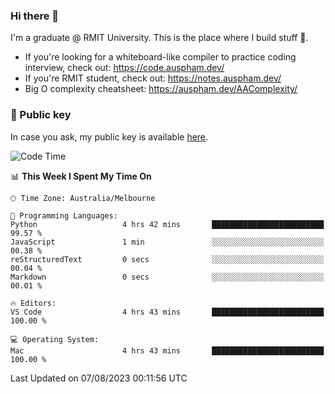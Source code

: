 ### Hi there 👋

I'm a graduate @ RMIT University. This is the place where I build stuff 👀. 

- If you're looking for a whiteboard-like compiler to practice coding interview, check out: https://code.auspham.dev/
- If you're RMIT student, check out: https://notes.auspham.dev/
- Big O complexity cheatsheet: https://auspham.dev/AAComplexity/

### 🔑 Public key

In case you ask, my public key is available [here](https://public.auspham.dev/).

<!--START_SECTION:waka-->
![Code Time](http://img.shields.io/badge/Code%20Time-1%2C069%20hrs%2019%20mins-blue)

📊 **This Week I Spent My Time On** 

```text
🕑︎ Time Zone: Australia/Melbourne

💬 Programming Languages: 
Python                   4 hrs 42 mins       █████████████████████████   99.57 % 
JavaScript               1 min               ░░░░░░░░░░░░░░░░░░░░░░░░░   00.38 % 
reStructuredText         0 secs              ░░░░░░░░░░░░░░░░░░░░░░░░░   00.04 % 
Markdown                 0 secs              ░░░░░░░░░░░░░░░░░░░░░░░░░   00.01 % 

🔥 Editors: 
VS Code                  4 hrs 43 mins       █████████████████████████   100.00 % 

💻 Operating System: 
Mac                      4 hrs 43 mins       █████████████████████████   100.00 % 
```


 Last Updated on 07/08/2023 00:11:56 UTC
<!--END_SECTION:waka-->

<!--
**rockmanvnx6/rockmanvnx6** is a ✨ _special_ ✨ repository because its `README.md` (this file) appears on your GitHub profile.

Here are some ideas to get you started:

- 🔭 I’m currently working on ...
- 🌱 I’m currently learning ...
- 👯 I’m looking to collaborate on ...
- 🤔 I’m looking for help with ...
- 💬 Ask me about ...
- 📫 How to reach me: ...
- 😄 Pronouns: ...
- ⚡ Fun fact: ...
-->
